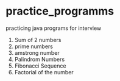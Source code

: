 # practice_programms
practicing java programs for interview

1) Sum of 2 numbers
2) prime numbers
3) amstrong number
4) Palindrom Numbers
5) Fibonacci Sequence
6) Factorial of the number